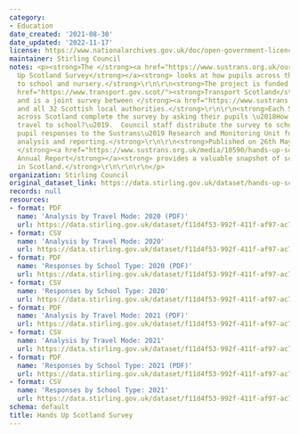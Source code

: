 ```yaml
---
category:
- Education
date_created: '2021-08-30'
date_updated: '2022-11-17'
license: https://www.nationalarchives.gov.uk/doc/open-government-licence/version/3/
maintainer: Stirling Council
notes: <p><strong>The </strong><a href="https://www.sustrans.org.uk/our-blog/projects/uk-wide/scotland/hands-up-scotland-survey/"><strong>Hands
  Up Scotland Survey</strong></a><strong> looks at how pupils across the country travel
  to school and nursery.</strong>\r\n\r\n<strong>The project is funded by </strong><a
  href="https://www.transport.gov.scot/"><strong>Transport Scotland</strong></a><strong>
  and is a joint survey between </strong><a href="https://www.sustrans.org.uk/about-us/our-work-in-scotland/"><strong>Sustrans</strong></a><strong>
  and all 32 Scottish local authorities.</strong>\r\n\r\n<strong>Each September, schools
  across Scotland complete the survey by asking their pupils \u2018How do you normally
  travel to school?\u2019.  Council staff distribute the survey to schools and return
  pupil responses to the Sustrans\u2019 Research and Monitoring Unit for overall collation,
  analysis and reporting.</strong>\r\n\r\n<strong>Published on 26th May, 2022, the
  </strong><a href="https://www.sustrans.org.uk/media/10590/hands-up-scotland-2021_national-results.xlsx"><strong>2021
  Annual Report</strong></a><strong> provides a valuable snapshot of school travel
  in Scotland.</strong>\r\n\r\n\r\n</p>
organization: Stirling Council
original_dataset_link: https://data.stirling.gov.uk/dataset/hands-up-scotland-survey
records: null
resources:
- format: PDF
  name: 'Analysis by Travel Mode: 2020 (PDF)'
  url: https://data.stirling.gov.uk/dataset/f11d4f53-992f-411f-af97-ac777b9b475e/resource/afd01555-f023-427a-a2b8-4d28e4d0cf51/download/20210903-huss-2020-analysis-by-travel-mode.pdf
- format: CSV
  name: 'Analysis by Travel Mode: 2020'
  url: https://data.stirling.gov.uk/dataset/f11d4f53-992f-411f-af97-ac777b9b475e/resource/4788788b-e360-4cc7-afd5-160d34e41044/download/20210903-huss-2020-analysis-by-travel-mode.csv
- format: PDF
  name: 'Responses by School Type: 2020 (PDF)'
  url: https://data.stirling.gov.uk/dataset/f11d4f53-992f-411f-af97-ac777b9b475e/resource/88ab2a21-ad70-4f6f-84a6-e007e7778a5e/download/20210903-huss-2020-responses-by-school-type.pdf
- format: CSV
  name: 'Responses by School Type: 2020'
  url: https://data.stirling.gov.uk/dataset/f11d4f53-992f-411f-af97-ac777b9b475e/resource/1a8f6e84-0647-4055-bf7e-68fdda16b16b/download/20210903-huss-2020-responses-by-school-type.csv
- format: PDF
  name: 'Analysis by Travel Mode: 2021 (PDF)'
  url: https://data.stirling.gov.uk/dataset/f11d4f53-992f-411f-af97-ac777b9b475e/resource/bbee16e6-acdb-4c97-83e4-f9e5c20e3dc4/download/20210606-stirling-huss-analysis-by-travel-mode-2021.pdf
- format: CSV
  name: 'Analysis by Travel Mode: 2021'
  url: https://data.stirling.gov.uk/dataset/f11d4f53-992f-411f-af97-ac777b9b475e/resource/f81a0575-b772-44e3-896e-758afd64fed4/download/20210606-stirling-huss-analysis-by-travel-mode-2021.csv
- format: PDF
  name: 'Responses by School Type: 2021 (PDF)'
  url: https://data.stirling.gov.uk/dataset/f11d4f53-992f-411f-af97-ac777b9b475e/resource/0eacf31a-db8b-4593-8593-09fd0eab4c38/download/20220606-stirling-huss-responses-by-school-type-2021.pdf
- format: CSV
  name: 'Responses by School Type: 2021'
  url: https://data.stirling.gov.uk/dataset/f11d4f53-992f-411f-af97-ac777b9b475e/resource/d3dae78a-d0d3-47ba-a114-3b779d3df478/download/20220606-stirling-huss-responses-by-school-type-2021.csv
schema: default
title: Hands Up Scotland Survey
---
```

